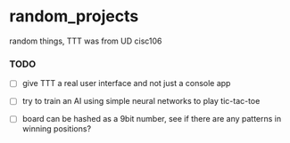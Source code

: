 # random_projects
random things, TTT was from UD cisc106

### TODO
- [ ] give TTT a real user interface and not just a console app
- [ ] try to train an AI using simple neural networks to play tic-tac-toe
- [ ] board can be hashed as a 9bit number, see if there are any patterns in winning positions?

